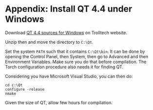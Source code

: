 # Appendix: Install QT 4.4 under Windows #

Download [QT 4.4 sources for Windows](http://trolltech.com/downloads/opensource/appdev/windows-cpp)
on Trolltech website.

Unzip then and move the directory to `C:\Qt`.

Set the system `PATH` such that it contains `C:\Qt\bin`. It can be done by
opening the Control Panel, then System, then go to Advanced and then
Environment Variables. Make sure you do that before compilation. The Torch
configuration procedure also needs it for finding QT.

Considering you have Microsoft Visual Studio, you can then do:
```
cd c:\Qt
configure -release
nmake
```
Given the size of QT, allow few hours for compilation.


